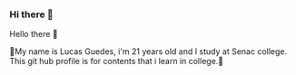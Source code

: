 ### Hi there 👋

Hello there 👋

👾My name is Lucas Guedes, i'm 21 years old and I study at Senac college. 
  This git hub profile is for contents that i learn in college.👾

